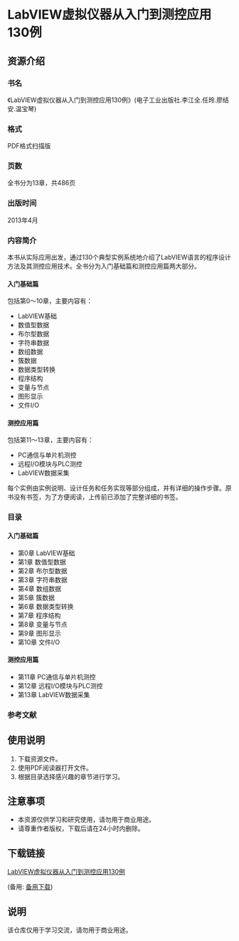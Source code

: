 # LabVIEW虚拟仪器从入门到测控应用130例

## 资源介绍

### 书名
《LabVIEW虚拟仪器从入门到测控应用130例》(电子工业出版社.李江全.任玲.廖结安.温宝琴)

### 格式
PDF格式扫描版

### 页数
全书分为13章，共486页

### 出版时间
2013年4月

### 内容简介
本书从实际应用出发，通过130个典型实例系统地介绍了LabVIEW语言的程序设计方法及其测控应用技术。全书分为入门基础篇和测控应用篇两大部分。

#### 入门基础篇
包括第0～10章，主要内容有：
- LabVIEW基础
- 数值型数据
- 布尔型数据
- 字符串数据
- 数组数据
- 簇数据
- 数据类型转换
- 程序结构
- 变量与节点
- 图形显示
- 文件I/O

#### 测控应用篇
包括第11～13章，主要内容有：
- PC通信与单片机测控
- 远程I/O模块与PLC测控
- LabVIEW数据采集

每个实例由实例说明、设计任务和任务实现等部分组成，并有详细的操作步骤。原书没有书签，为了方便阅读，上传前已添加了完整详细的书签。

### 目录
#### 入门基础篇
- 第0章 LabVIEW基础
- 第1章 数值型数据
- 第2章 布尔型数据
- 第3章 字符串数据
- 第4章 数组数据
- 第5章 簇数据
- 第6章 数据类型转换
- 第7章 程序结构
- 第8章 变量与节点
- 第9章 图形显示
- 第10章 文件I/O

#### 测控应用篇
- 第11章 PC通信与单片机测控
- 第12章 远程I/O模块与PLC测控
- 第13章 LabVIEW数据采集

### 参考文献

## 使用说明
1. 下载资源文件。
2. 使用PDF阅读器打开文件。
3. 根据目录选择感兴趣的章节进行学习。

## 注意事项
- 本资源仅供学习和研究使用，请勿用于商业用途。
- 请尊重作者版权，下载后请在24小时内删除。

## 下载链接
[LabVIEW虚拟仪器从入门到测控应用130例](https://pan.quark.cn/s/00cfb8322795) 

(备用: [备用下载](https://pan.baidu.com/s/1MxzURaepInDW-GoRU-a7eA?pwd=1234))

## 说明

该仓库仅用于学习交流，请勿用于商业用途。
